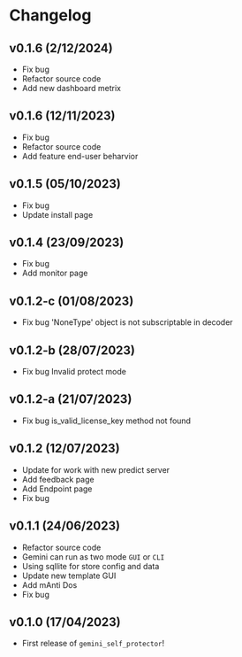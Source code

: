 # Changelog

## v0.1.6 (2/12/2024)

- Fix bug
- Refactor source code
- Add new dashboard metrix

## v0.1.6 (12/11/2023)

- Fix bug
- Refactor source code
- Add feature end-user beharvior

## v0.1.5 (05/10/2023)
- Fix bug
- Update install page

## v0.1.4 (23/09/2023)

- Fix bug 
- Add monitor page

## v0.1.2-c (01/08/2023)

- Fix bug 'NoneType' object is not subscriptable in decoder

## v0.1.2-b (28/07/2023)

- Fix bug Invalid protect mode 

## v0.1.2-a (21/07/2023)

- Fix bug is_valid_license_key method not found
 
## v0.1.2 (12/07/2023)

- Update for work with new predict server
- Add feedback page
- Add Endpoint page
- Fix bug

## v0.1.1 (24/06/2023)

- Refactor source code
- Gemini can run as two mode `GUI` or `CLI`
- Using sqllite for store config and data
- Update new template GUI
- Add mAnti Dos 
- Fix bug

## v0.1.0 (17/04/2023)

- First release of `gemini_self_protector`!